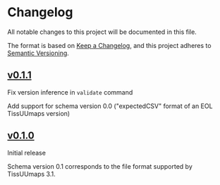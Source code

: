 # Changelog

All notable changes to this project will be documented in this file.

The format is based on [Keep a Changelog](https://keepachangelog.com/en/1.0.0/),
and this project adheres to [Semantic Versioning](https://semver.org/spec/v2.0.0.html).

## [v0.1.1](https://github.com/TissUUmaps/TissUUmaps-schema/compare/v0.1.0...v0.1.1)

Fix version inference in `validate` command

Add support for schema version 0.0 ("expectedCSV" format of an EOL TissUUmaps version)


## [v0.1.0](https://github.com/TissUUmaps/TissUUmaps-schema/releases/tag/v0.1.0)

Initial release

Schema version 0.1 corresponds to the file format supported by TissUUmaps 3.1.
